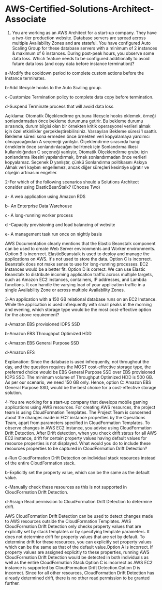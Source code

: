 # AWS-Certified-Solutions-Architect-Associate

1. You are working as an AWS Architect for a start-up company. They have a two-tier production website. Database servers are spread across multiple Availability Zones and are stateful. You have configured Auto Scaling Group for these database servers with a minimum of 2 instances & maximum of 6 instances. During post-peak hours, you observe some data loss. Which feature needs to be configured additionally to avoid future data loss (and copy data before instance termination)?

a-Modify the cooldown period to complete custom actions before the Instance terminates.

b-Add lifecycle hooks to the Auto Scaling group.

c-Customize Termination policy to complete data copy before termination.

d-Suspend Terminate process that will avoid data loss.

Açıklama: Otomatik Ölçeklendirme grubuna lifecycle hooks eklemek, örneği sonlandırmadan önce bekleme durumuna getirir. Bu bekleme durumu sırasında, durum bilgisi olan bir örnekten kritik operasyonel verileri almak için özel etkinlikler gerçekleştirebilirsiniz. Varsayılan Bekleme süresi 1 saattir. Bekleme süresi sona ermeden önce örnekten veri kopyalamaya yardımcı olmayacağından A seçeneği yanlıştır. Ölçeklendirme sırasında hangi örneklerin önce sonlandırılacağını belirtmek için Sonlandırma ilkesi kullanıldığından C seçeneği yanlıştır, Otomatik Ölçeklendirme grubu için sonlandırma ilkesini yapılandırmak, örnek sonlandırmadan önce verileri kopyalamaz. Seçenek D yanlıştır, çünkü Sonlandırma politikasını Askıya Almak veri kaybını engellemez, ancak diğer süreçleri kesintiye uğratır ve ölçeğin artmasını engeller.

2-For which of the following scenarios should a Solutions Architect consider using ElasticBeanStalk? (Choose Two)

a- A web application using Amazon RDS

b- An Enterprise Data Warehouse

c- A long-running worker process

d -Capacity provisioning and load balancing of website

e- A management task run once on nightly basis

AWS Documentation clearly mentions that the Elastic Beanstalk component can be used to create Web Server environments and Worker environments. Option B is incorrect. ElasticBeanstalk is used to deploy and manage the applications on AWS. It's not used to store the data. Option C is incorrect. Beanstalk does not make sense to use for long-running processes. EC2 instances would be a better fit. Option D is correct. We can use Elastic Beanstalk to distribute incoming application traffic across multiple targets, such as Amazon EC2 instances, containers, IP addresses, and Lambda functions. It can handle the varying load of your application traffic in a single Availability Zone or across multiple Availability Zones.

3-An application with a 150 GB relational database runs on an EC2 Instance. While the application is used infrequently with small peaks in the morning and evening, which storage type would be the most cost-effective option for the above requirement?

a-Amazon EBS provisioned IOPS SSD

b-Amazon EBS Throughput Optimized HDD

c-Amazon EBS General Purpose SSD

d-Amazon EFS

Explanation: Since the database is used infrequently, not throughout the day, and the question requires the MOST cost-effective storage type, the preferred choice would be EBS General Purpose SSD over EBS provisioned IOPS SSD. The minimum volume of Throughput Optimized HDD is 500 GB. As per our scenario, we need 150 GB only. Hence, option C: Amazon EBS General Purpose SSD, would be the best choice for a cost-effective storage solution.

4-You are working for a start-up company that develops mobile gaming applications using AWS resources. For creating AWS resources, the project team is using CloudFormation Templates. The Project Team is concerned about the changes made in EC2 instance properties by the Operations Team, apart from parameters specified in CloudFormation Templates. To observe changes in AWS EC2 instance, you advise using CloudFormation Drift Detection. After Drift detection, when you check drift status for all AWS EC2 instance, drift for certain property values having default values for resource properties is not displayed. What would you do to include these resources properties to be captured in CloudFormation Drift Detection?

a-Run CloudFormation Drift Detection on individual stack resources instead of the entire CloudFormation stack.

b-Explicitly set the property value, which can be the same as the default value.

c-Manually check these resources as this is not supported in CloudFormation Drift Detection.

d-Assign Read permission to CloudFormation Drift Detection to determine drift.



AWS CloudFormation Drift Detection can be used to detect changes made to AWS resources outside the CloudFormation Templates. AWS CloudFormation Drift Detection only checks property values that are explicitly set by stack templates or by specifying template parameters. It does not determine drift for property values that are set by default. To determine drift for these resources, you can explicitly set property values which can be the same as that of the default value.Option A is incorrect. If property values are assigned explicitly to these properties, running AWS CloudFormation Drift Detection would be detected in both individuals as well as the entire CloudFormation Stack.Option C is incorrect as AWS EC2 instance is supported by CloudFormation Drift Detection.Option D is incorrect. Since for all other resources, CloudFormation Drift Detection has already determined drift, there is no other read permission to be granted further.
